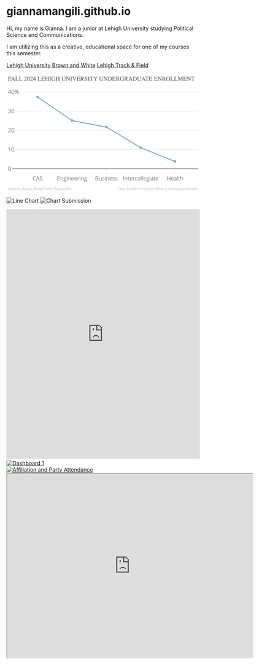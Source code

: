 # giannamangili.github.io

Hi, my name is Gianna. I am a junior at Lehigh University studying Political Science and Communications.

I am utilizing this as a creative, educational space for one of my courses this semester. 

[Lehigh University Brown and White](https://thebrownandwhite.com/)
[Lehigh Track & Field](https://lehighsports.com/sports/womens-track-and-field/roster/gianna-mangili/18507)                              


![Lehigh University Fall 2024 Institutional Research](https://github.com/giannamangili/giannamangili.github.io/blob/main/FALL_2024_LEHIGH_UNIVERSITY_UNDERGRADUATE_ENROLLMENT_Percent_of_Undergraduate_Enrollment_chartbuilder.png?raw=true)

![Line Chart](https://github.com/user-attachments/assets/45c2c30d-5dfc-49c8-b1ef-fcb3bc524f91)
![Chart Submission](https://github.com/user-attachments/assets/9be46851-fe5e-4455-a0c9-c8e4df5f7331)

<iframe src='https://cdn.knightlab.com/libs/timeline3/latest/embed/index.html?source=v2:2PACX-1vSyNo-KG1X8XT_lCcUTNuWq8EydCpE-jtJw13FmNGT4OjAlGGzV3tkYPQOlQ5K2stkI1UezjftnonOL&font=Default&lang=en&initial_zoom=2&height=650' width='100%' height='650' webkitallowfullscreen mozallowfullscreen allowfullscreen frameborder='0'></iframe>

<div class='tableauPlaceholder' id='viz1744125261880' style='position: relative'><noscript><a href='#'><img alt='Dashboard 1 ' src='https:&#47;&#47;public.tableau.com&#47;static&#47;images&#47;Bo&#47;Book1_17441252468410&#47;Dashboard1&#47;1_rss.png' style='border: none' /></a></noscript><object class='tableauViz' style='display:none;'><param name='host_url' value='https%3A%2F%2Fpublic.tableau.com%2F' /> <param name='embed_code_version' value='3' /> <param name='site_root' value='' /><param name='name' value='Book1_17441252468410&#47;Dashboard1' /><param name='tabs' value='no' /><param name='toolbar' value='yes' /><param name='static_image' value='https:&#47;&#47;public.tableau.com&#47;static&#47;images&#47;Bo&#47;Book1_17441252468410&#47;Dashboard1&#47;1.png' /> <param name='animate_transition' value='yes' /><param name='display_static_image' value='yes' /><param name='display_spinner' value='yes' /><param name='display_overlay' value='yes' /><param name='display_count' value='yes' /><param name='language' value='en-US' /><param name='filter' value='publish=yes' /></object></div> <script type='text/javascript'> var divElement = document.getElementById('viz1744125261880'); var vizElement = divElement.getElementsByTagName('object')[0]; if ( divElement.offsetWidth > 800 ) { vizElement.style.minWidth='420px';vizElement.style.maxWidth='650px';vizElement.style.width='100%';vizElement.style.minHeight='587px';vizElement.style.maxHeight='887px';vizElement.style.height=(divElement.offsetWidth*0.75)+'px';} else if ( divElement.offsetWidth > 500 ) { vizElement.style.minWidth='420px';vizElement.style.maxWidth='650px';vizElement.style.width='100%';vizElement.style.minHeight='587px';vizElement.style.maxHeight='887px';vizElement.style.height=(divElement.offsetWidth*0.75)+'px';} else { vizElement.style.width='100%';vizElement.style.height='727px';} var scriptElement = document.createElement('script'); scriptElement.src = 'https://public.tableau.com/javascripts/api/viz_v1.js'; vizElement.parentNode.insertBefore(scriptElement, vizElement); </script>

<div class='tableauPlaceholder' id='viz1744126074015' style='position: relative'><noscript><a href='#'><img alt='Affiliation and Party Attendance ' src='https:&#47;&#47;public.tableau.com&#47;static&#47;images&#47;Bo&#47;Book1_17441252468410&#47;Sheet1&#47;1_rss.png' style='border: none' /></a></noscript><object class='tableauViz' style='display:none;'><param name='host_url' value='https%3A%2F%2Fpublic.tableau.com%2F' /> <param name='embed_code_version' value='3' /> <param name='site_root' value='' /><param name='name' value='Book1_17441252468410&#47;Sheet1' /><param name='tabs' value='no' /><param name='toolbar' value='yes' /><param name='static_image' value='https:&#47;&#47;public.tableau.com&#47;static&#47;images&#47;Bo&#47;Book1_17441252468410&#47;Sheet1&#47;1.png' /> <param name='animate_transition' value='yes' /><param name='display_static_image' value='yes' /><param name='display_spinner' value='yes' /><param name='display_overlay' value='yes' /><param name='display_count' value='yes' /><param name='language' value='en-US' /><param name='filter' value='publish=yes' /></object></div> <script type='text/javascript'> var divElement = document.getElementById('viz1744126074015'); var vizElement = divElement.getElementsByTagName('object')[0]; vizElement.style.width='100%';vizElement.style.height=(divElement.offsetWidth*0.75)+'px'; var scriptElement = document.createElement('script'); scriptElement.src = 'https://public.tableau.com/javascripts/api/viz_v1.js';                    vizElement.parentNode.insertBefore(scriptElement, vizElement); </script>

<iframe src="https://www.google.com/maps/d/u/0/embed?mid=1sg00mTPoSVwt8u5UbcIldwRQqmd4cb0&ehbc=2E312F" width="640" height="480"></iframe>
